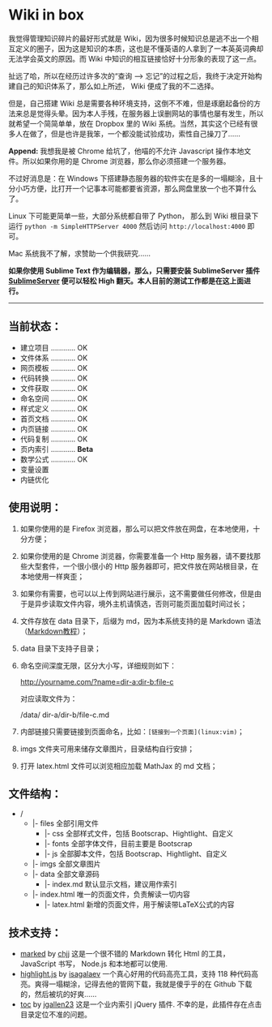 Wiki in box
===

我觉得管理知识碎片的最好形式就是 Wiki，因为很多时候知识总是逃不出一个相互定义的圈子，因为这是知识的本质，这也是不懂英语的人拿到了一本英英词典却无法学会英文的原因。而 Wiki 中知识的相互链接恰好十分形象的表现了这一点。

扯远了哈，所以在经历过许多次的“查询 --> 忘记”的过程之后，我终于决定开始构建自己的知识体系了，那么如上所述， Wiki 便成了我的不二选择。

但是，自己搭建 Wiki 总是需要各种环境支持，这倒不不难，但是琢磨起备份的方法来总是觉得头晕。因为本人手残，在服务器上误删网站的事情也屡有发生，所以就希望一个简简单单，放在 Dropbox 里的 Wiki 系统。当然，其实这个已经有很多人在做了，但是也许是我笨，一个都没能试验成功，索性自己操刀了……

**Append:** 我想我是被 Chrome 给坑了，他喵的不允许 Javascript 操作本地文件。所以如果你用的是 Chrome 浏览器，那么你必须搭建一个服务器。

不过好消息是：在 Windows 下搭建静态服务器的软件实在是多的一塌糊涂，且十分小巧方便，比打开一个记事本可能都要省资源，那么网盘里放一个也不算什么了。

Linux 下可能更简单一些，大部分系统都自带了 Python， 那么到 Wiki 根目录下运行 ```python -m SimpleHTTPServer 4000``` 然后访问 ```http://localhost:4000``` 即可。

Mac 系统我不了解，求赞助一个供我研究……

**如果你使用 Sublime Text 作为编辑器，那么，只需要安装 SublimeServer 插件 [SublimeServer](https://github.com/learning/SublimeServer) 便可以轻松 High 翻天。本人目前的测试工作都是在这上面进行。**

---

## 当前状态： ##

* 建立项目 ………… OK
* 文件体系 ………… OK
* 网页模板 ………… OK
* 代码转换 ………… OK
* 文件获取 ………… OK
* 命名空间 ………… OK
* 样式定义 ………… OK
* 首页文档 ………… OK
* 内页链接 ………… OK
* 代码复制 ………… OK
* 页内索引 ………… **Beta**
* 数学公式 ………… OK
* 变量设置
* 内链优化

## 使用说明： ##

1. 如果你使用的是 Firefox 浏览器，那么可以把文件放在网盘，在本地使用，十分方便；
2. 如果你使用的是 Chrome 浏览器，你需要准备一个 Http 服务器，请不要找那些大型套件，一个很小很小的 Http 服务器即可，把文件放在网站根目录，在本地使用一样爽歪；
3. 如果你有需要，也可以以上传到网站进行展示，这不需要做任何修改，但是由于是异步读取文件内容，境外主机请慎选，否则可能页面加载时间过长；
4. 文件存放在 data 目录下，后缀为 md，因为本系统支持的是 Markdown 语法（[Markdown教程](http://wowubuntu.com/markdown/)）；
5. data 目录下支持子目录；
6. 命名空间深度无限，区分大小写，详细规则如下：

	http://yourname.com/?name=dir-a:dir-b:file-c
	
	对应读取文件为：

	/data/ dir-a/dir-b/file-c.md

7. 内部链接只需要链接到页面命名，比如：```[链接到一个页面](linux:vim)```；
8. imgs 文件夹可用来储存文章图片，目录结构自行安排；
9. 打开 latex.html 文件可以浏览相应加载 MathJax 的 md 文档；

## 文件结构： ##

* /
	* 	|- files			全部引用文件
		* 	|- css			全部样式文件，包括 Bootscrap、Hightlight、自定义
		* 	|- fonts		全部字体文件，目前主要是 Bootscrap
		* 	|- js			全部脚本文件，包括 Bootscrap、Hightlight、自定义
	* 	|- imgs				全部文章图片
	* 	|- data				全部文章源码
		*	|- index.md		默认显示文档，建议用作索引
	* 	|- index.html		唯一的页面文件，负责解读一切内容
         * 	|- latex.html		新增的页面文件，用于解读带LaTeX公式的内容


## 技术支持： ##

* [marked](https://github.com/chjj/marked) by [chjj](https://github.com/chjj) 这是一个很不错的 Markdown 转化 Html 的工具，JavaScript 书写， Node.js 和本地都可以使用.
* [highlight.js](https://github.com/isagalaev/highlight.js) by [isagalaev](https://github.com/isagalaev) 一个真心好用的代码高亮工具，支持 118 种代码高亮。爽得一塌糊涂，记得去他的管网下载，我就是傻乎乎的在 Github 下载的，然后被坑的好爽……
* [toc](https://github.com/jgallen23/toc) by [jgallen23](https://github.com/jgallen23) 这是一个业内索引 jQuery 插件. 不幸的是，此插件存在点击目录定位不准的问题。
